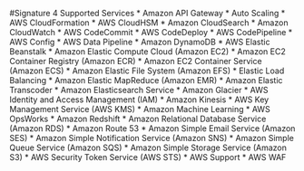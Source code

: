#Signature 4 Supported Services
    * Amazon API Gateway
    * Auto Scaling
    * AWS CloudFormation
    * AWS CloudHSM
    * Amazon CloudSearch
    * Amazon CloudWatch
    * AWS CodeCommit
    * AWS CodeDeploy
    * AWS CodePipeline
    * AWS Config
    * AWS Data Pipeline
    * Amazon DynamoDB
    * AWS Elastic Beanstalk
    * Amazon Elastic Compute Cloud (Amazon EC2)
    * Amazon EC2 Container Registry (Amazon ECR)
    * Amazon EC2 Container Service (Amazon ECS)
    * Amazon Elastic File System (Amazon EFS)
    * Elastic Load Balancing
    * Amazon Elastic MapReduce (Amazon EMR)
    * Amazon Elastic Transcoder
    * Amazon Elasticsearch Service
    * Amazon Glacier
    * AWS Identity and Access Management (IAM)
    * Amazon Kinesis
    * AWS Key Management Service (AWS KMS)
    * Amazon Machine Learning
    * AWS OpsWorks
    * Amazon Redshift
    * Amazon Relational Database Service (Amazon RDS)
    * Amazon Route 53
    * Amazon Simple Email Service (Amazon SES)
    * Amazon Simple Notification Service (Amazon SNS)
    * Amazon Simple Queue Service (Amazon SQS)
    * Amazon Simple Storage Service (Amazon S3)
    * AWS Security Token Service (AWS STS)
    * AWS Support
    * AWS WAF